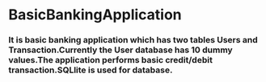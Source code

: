 # BasicBankingApplication
<h3>It is basic banking application which has two tables Users and Transaction.Currently the User database has 10 dummy values.The application performs basic credit/debit transaction.SQLlite is used for database.</h3>
